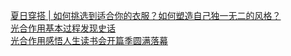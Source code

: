  
[夏日穿搭 | 如何挑选到适合你的衣服？如何塑造自己独一无二的风格？](http://www.dianyue.me/archives/102/gzjlo9cthzz4cqd7/)  
[光合作用基本过程发现史话](http://www.dianyue.me/archives/477/hn0ui0w1ivnhzkdi/)  
[光合作用感悟人生读书会开篇季圆满落幕](http://www.dianyue.me/archives/692/g3cfd2rxfxvpo9pw/)